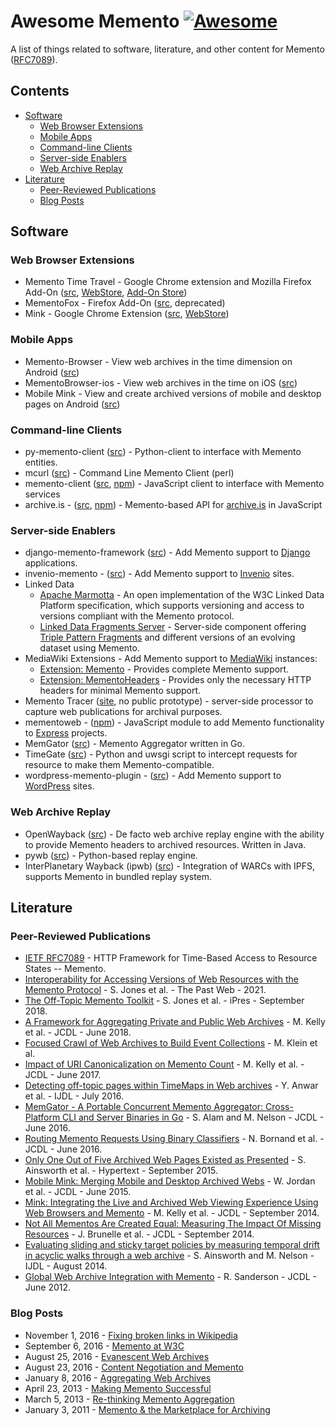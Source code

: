 # Awesome Memento [![Awesome](https://awesome.re/badge.svg)](https://github.com/sindresorhus/awesome)
<!--lint ignore awesome-list-item-->
A list of things related to software, literature, and other content for Memento ([RFC7089](https://tools.ietf.org/html/rfc7089)).


## Contents

* [Software](#software)
  * [Web Browser Extensions](#web-browser-extensions)
  * [Mobile Apps](#mobile-apps)
  * [Command-line Clients](#command-line-clients)
  * [Server-side Enablers](#server-side-enablers)
  * [Web Archive Replay](#web-archive-replay)
* [Literature](#literature)
  * [Peer-Reviewed Publications](#peer-reviewed-publications)
  * [Blog Posts](#blog-posts)

## Software
### Web Browser Extensions
* Memento Time Travel - Google Chrome extension and Mozilla Firefox Add-On ([src](https://github.com/mementoweb/memento_chrome), [WebStore](https://chrome.google.com/webstore/detail/memento/jgbfpjledahoajcppakbgilmojkaghgm), [Add-On Store](https://addons.mozilla.org/en-US/firefox/addon/memento-timetravel/))
* MementoFox - Firefox Add-On ([src](https://code.google.com/archive/p/mementofox/), deprecated)
* Mink - Google Chrome Extension ([src](https://github.com/machawk1/mink), [WebStore](https://chrome.google.com/webstore/detail/mink-integrate-live-archi/jemoalkmipibchioofomhkgimhofbbem))

### Mobile Apps
* Memento-Browser - View web archives in the time dimension on Android ([src](https://github.com/machawk1/mementobrowser-android))
* MementoBrowser-ios - View web archives in the time on iOS ([src](https://github.com/machawk1/mementobrowser-ios))
* Mobile Mink - View and create archived versions of mobile and desktop pages on Android ([src](https://github.com/oduwsdl/mobilemink))

### Command-line Clients
* py-memento-client ([src](https://github.com/mementoweb/py-memento-client)) - Python-client to interface with Memento entities.
* mcurl ([src](https://github.com/aalsum/mcurl)) - Command Line Memento Client (perl)
* memento-client ([src](https://github.com/jarofghosts/memento-client), [npm](https://www.npmjs.com/package/memento-client)) - JavaScript client to interface with Memento services
* archive.is - ([src](https://github.com/qvint/archive.is), [npm](https://www.npmjs.com/package/archive.is)) - Memento-based API for [archive.is](http://archive.is/) in JavaScript

### Server-side Enablers
* django-memento-framework ([src](https://github.com/pastpages/django-memento-framework)) - Add Memento support to [Django](https://www.djangoproject.com/) applications.
* invenio-memento - ([src](https://github.com/inveniosoftware/invenio-memento)) - Add Memento support to [Invenio](http://invenio-software.org/) sites.
* Linked Data
  * [Apache Marmotta](http://marmotta.apache.org/) - An open implementation of the W3C Linked Data Platform specification, which supports versioning and access to versions compliant with the Memento protocol.
  * [Linked Data Fragments Server](https://github.com/LinkedDataFragments/Server.js/) - Server-side component offering [Triple Pattern Fragments](http://www.hydra-cg.com/spec/latest/triple-pattern-fragments/) and different versions of an evolving dataset using Memento.
* MediaWiki Extensions - Add Memento support to [MediaWiki](https://www.mediawiki.org/wiki/MediaWiki) instances: 
  * [Extension: Memento](https://www.mediawiki.org/wiki/Extension:Memento) - Provides complete Memento support. 
  * [Extension: MementoHeaders](https://www.mediawiki.org/wiki/Extension:MementoHeaders) - Provides only the necessary HTTP headers for minimal Memento support.
* Memento Tracer ([site](http://tracer.mementoweb.org/), no public prototype) - server-side processor to capture web publications for archival purposes.
* mementoweb - ([npm](https://www.npmjs.com/package/mementoweb)) - JavaScript module to add Memento functionality to [Express](http://expressjs.com/) projects.
* MemGator ([src](https://github.com/oduwsdl/memgator)) - Memento Aggregator written in Go.
* TimeGate ([src](https://github.com/mementoweb/timegate)) - Python and uwsgi script to intercept requests for resource to make them Memento-compatible.
* wordpress-memento-plugin - ([src](https://github.com/pastpages/wordpress-memento-plugin)) - Add Memento support to [WordPress](https://wordpress.com/) sites.

### Web Archive Replay
* OpenWayback ([src](https://github.com/iipc/openwayback)) - De facto web archive replay engine with the ability to provide Memento headers to archived resources. Written in Java.
* pywb ([src](https://github.com/webrecorder/pywb)) - Python-based replay engine.
* InterPlanetary Wayback (ipwb) ([src](https://github.com/oduwsdl/ipwb)) - Integration of WARCs with IPFS, supports Memento in bundled replay system.

## Literature
### Peer-Reviewed Publications
* [IETF RFC7089](https://www.rfc-editor.org/rfc/rfc7089) - HTTP Framework for Time-Based Access to Resource States -- Memento.
* [Interoperability for Accessing Versions of Web Resources with the Memento Protocol](https://sobre.arquivo.pt/wp-content/uploads/The-Past-Web_-exploring-web-archives-preprint.pdf#page=123) - S. Jones et al. - The Past Web - 2021.
* [The Off-Topic Memento Toolkit](https://www.cs.odu.edu/~mln/pubs/ipres-2018/ipres-2018-jones-off-topic.pdf) - S. Jones et al. - iPres - September 2018.
* [A Framework for Aggregating Private and Public Web Archives](https://dl.acm.org/citation.cfm?id=3197045) - M. Kelly et al. - JCDL - June 2018.
* [Focused Crawl of Web Archives to Build Event Collections](https://dl.acm.org/citation.cfm?id=3201085) - M. Klein et al.
* [Impact of URI Canonicalization on Memento Count](http://ieeexplore.ieee.org/abstract/document/7991601/) - M. Kelly et al. - JCDL - June 2017.
* [Detecting off-topic pages within TimeMaps in Web archives](http://link.springer.com/article/10.1007/s00799-016-0183-5) - Y. Anwar et al. - IJDL - July 2016.
* [MemGator - A Portable Concurrent Memento Aggregator: Cross-Platform CLI and Server Binaries in Go](http://dl.acm.org/citation.cfm?id=2925452) - S. Alam and M. Nelson - JCDL - June 2016.
* [Routing Memento Requests Using Binary Classifiers](http://dl.acm.org/citation.cfm?id=2910899) - N. Bornand et al. - JCDL - June 2016.
* [Only One Out of Five Archived Web Pages Existed as Presented](http://dl.acm.org/citation.cfm?id=2791044) - S. Ainsworth et al. - Hypertext - September 2015.
* [Mobile Mink: Merging Mobile and Desktop Archived Webs](http://dl.acm.org/citation.cfm?id=2756956) - W. Jordan et al. - JCDL - June 2015.
* [Mink: Integrating the Live and Archived Web Viewing Experience Using Web Browsers and Memento](http://dl.acm.org/citation.cfm?id=2740872) - M. Kelly et al. - JCDL - September 2014.
* [Not All Mementos Are Created Equal: Measuring The Impact Of Missing Resources](http://dl.acm.org/citation.cfm?id=2740826) - J. Brunelle et al. - JCDL - September 2014.
* [Evaluating sliding and sticky target policies by measuring temporal drift in acyclic walks through a web archive](http://link.springer.com/article/10.1007/s00799-014-0120-4) - S. Ainsworth and M. Nelson - IJDL - August 2014.
* [Global Web Archive Integration with Memento](https://dl.acm.org/citation.cfm?doid=2232817.2232900) - R. Sanderson - JCDL - June 2012.

### Blog Posts
* November 1, 2016 - [Fixing broken links in Wikipedia](http://blog.dshr.org/2016/11/fixing-broken-links-in-wikipedia.html) 
* September 6, 2016 - [Memento at W3C](http://blog.dshr.org/2016/09/memento-at-w3c.html)
* August 25, 2016 - [Evanescent Web Archives](http://blog.dshr.org/2016/08/evanescent-web-archives.html)
* August 23, 2016 - [Content Negotiation and Memento](http://blog.dshr.org/2016/08/content-negotiation-and-memento.html)
* January 8, 2016 - [Aggregating Web Archives](http://blog.dshr.org/2016/01/aggregating-web-archives.html)
* April 23, 2013 - [Making Memento Successful](http://blog.dshr.org/2013/04/making-memento-succesful.html)
* March 5, 2013 - [Re-thinking Memento Aggregation](http://blog.dshr.org/2013/03/re-thinking-memento-aggregation.html)
* January 3, 2011 - [Memento & the Marketplace for Archiving](http://blog.dshr.org/2011/01/memento-marketplace-for-archiving.html)
